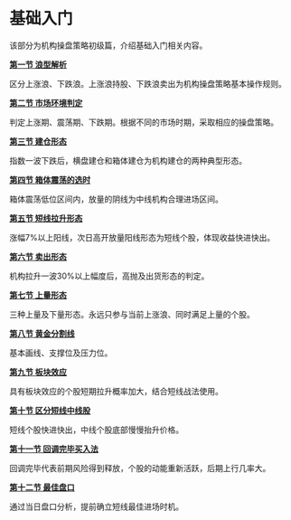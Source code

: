 # 基础入门

该部分为机构操盘策略初级篇，介绍基础入门相关内容。

**[第一节 浪型解析](pr1.md)**

区分上涨浪、下跌浪。上涨浪持股、下跌浪卖出为机构操盘策略基本操作规则。

**[第二节 市场环境判定](pr2.md)**

判定上涨期、震荡期、下跌期。根据不同的市场时期，采取相应的操盘策略。

**[第三节 建仓形态](pr3.md)**

指数一波下跌后，横盘建仓和箱体建仓为机构建仓的两种典型形态。

**[第四节 箱体震荡的选时](pr4.md)**

箱体震荡低位区间内，放量的阴线为中线机构合理进场区间。

**[第五节 短线拉升形态](pr5.md)**

涨幅7%以上阳线，次日高开放量阳线形态为短线个股，体现收益快进快出。

**[第六节 卖出形态](pr6.md)**

机构拉升一波30%以上幅度后，高抛及出货形态的判定。

**[第七节 上量形态](pr7.md)**

三种上量及下量形态。永远只参与当前上涨浪、同时满足上量的个股。

**[第八节 黄金分割线](pr8.md)**

基本画线、支撑位及压力位。

**[第九节 板块效应](pr9.md)**

具有板块效应的个股短期拉升概率加大，结合短线战法使用。

**[第十节 区分短线中线股](pr10.md)**

短线个股快进快出，中线个股底部慢慢抬升价格。

**[第十一节 回调完毕买入法](pr11.md)**

回调完毕代表前期风险得到释放，个股的动能重新活跃，后期上行几率大。

**[第十二节 最佳盘口](pr12.md)**

通过当日盘口分析，提前确立短线最佳进场时机。
